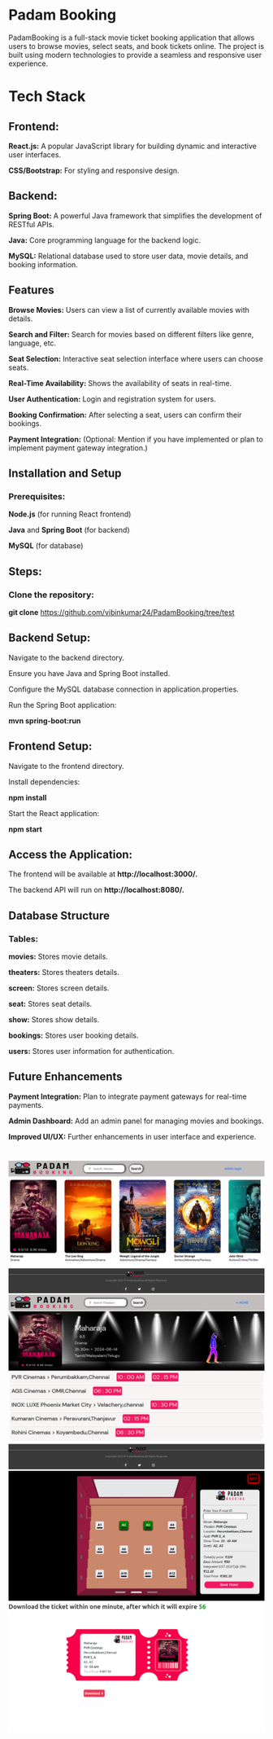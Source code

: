 # Padam Booking


<p>PadamBooking is a full-stack movie ticket booking application that allows users to browse movies, select seats, and book tickets online. The project is built using modern technologies to provide a seamless and responsive user experience.</p>

<h1>Tech Stack</h1>
<h2>Frontend:</h2>
<p><b>React.js:</b> A popular JavaScript library for building dynamic and interactive user interfaces.</p>
<p><b>CSS/Bootstrap:</b> For styling and responsive design.</p>
<h2>Backend:</h2>
<p><b>Spring Boot:</b> A powerful Java framework that simplifies the development of RESTful APIs.</p>
<p><b>Java:</b> Core programming language for the backend logic.</p>
<p><b>MySQL:</b> Relational database used to store user data, movie details, and booking information.</p>
<h2>Features</h2>
<p><b>Browse Movies:</b> Users can view a list of currently available movies with details.</p>
<p><b>Search and Filter:</b> Search for movies based on different filters like genre, language, etc.</p>
<p><b>Seat Selection:</b> Interactive seat selection interface where users can choose seats.</p>
<p><b>Real-Time Availability:</b> Shows the availability of seats in real-time.</p>
<p><b>User Authentication:</b> Login and registration system for users.</p>
<p><b>Booking Confirmation:</b> After selecting a seat, users can confirm their bookings.</p>
<p><b>Payment Integration:</b> (Optional: Mention if you have implemented or plan to implement payment gateway integration.)</p>
<h2>Installation and Setup</h2>
<h3>Prerequisites:</h3>
<p><b>Node.js</b> (for running React frontend)</p>
<p><b>Java</b> and <b>Spring Boot</b> (for backend)</p>
<p><b>MySQL</b> (for database)</p>
<h2>Steps:</h2>
<h3>Clone the repository:</h3>

<b>git clone</b> <a>https://github.com/vibinkumar24/PadamBooking/tree/test</a>

<h2>Backend Setup:</h2>
<p>Navigate to the backend directory.</p>
<p>Ensure you have Java and Spring Boot installed.</p>
<p>Configure the MySQL database connection in application.properties.</p>
<p>Run the Spring Boot application:</p>

<b>mvn spring-boot:run</b>

<h2>Frontend Setup:</h2>
<p>Navigate to the frontend directory.</p>
<p>Install dependencies:</p>

<b>npm install</b>
<p>Start the React application:</p>

<b>npm start</b>
<h2>Access the Application:</h2>

<p>The frontend will be available at <b>http://localhost:3000/.</b></p>
<p>The backend API will run on <b>http://localhost:8080/.</b></p>
<h2>Database Structure</h2>
<h3>Tables:</h3>
<p><b>movies:</b> Stores movie details.</p>
<p><b>theaters:</b> Stores theaters details.</p>
<p><b>screen:</b> Stores screen details.</p>
<p><b>seat:</b> Stores seat details.</p>
<p><b>show:</b> Stores show details.</p>
<p><b>bookings:</b> Stores user booking details.</p>
<p><b>users:</b> Stores user information for authentication.</p>
<h2>Future Enhancements</h2>
<p><b>Payment Integration:</b> Plan to integrate payment gateways for real-time payments.</p>
<p><b>Admin Dashboard:</b> Add an admin panel for managing movies and bookings.</p>
<p><b>Improved UI/UX:</b> Further enhancements in user interface and experience.</p>

<h1></h1>

![Home Page](./markdown/home.png)
![Theater Page](./markdown/theater.png)
![Seat Page](./markdown/seat.png)
![Ticket Page](./markdown/ticket.png)